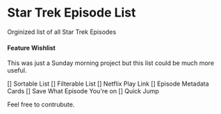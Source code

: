# Star Trek Episode List

Orginized list of all Star Trek Episodes

#### Feature Wishlist

This was just a Sunday morning project but this list could be much more useful.

[] Sortable List
[] Filterable List
[] Netflix Play Link
[] Episode Metadata Cards
[] Save What Episode You're on
[] Quick Jump


Feel free to contrubute.